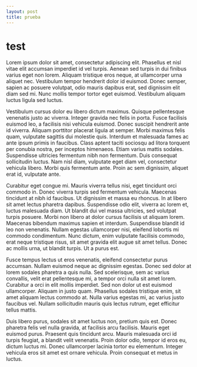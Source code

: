 ```yaml
---
layout: post
title: prueba
---
```

# test
Lorem ipsum dolor sit amet, consectetur adipiscing elit. Phasellus et nisl vitae elit accumsan imperdiet id vel turpis. Aenean sed turpis in dui finibus varius eget non lorem. Aliquam tristique eros neque, at ullamcorper urna aliquet nec. Vestibulum tempor hendrerit dolor id euismod. Donec semper, sapien ac posuere volutpat, odio mauris dapibus erat, sed dignissim elit diam sed mi. Nunc mollis tempor tortor eget euismod. Vestibulum aliquam luctus ligula sed luctus.

Vestibulum cursus dolor eu libero dictum maximus. Quisque pellentesque venenatis justo ac viverra. Integer gravida nec felis in porta. Fusce facilisis euismod leo, a facilisis nisi vehicula euismod. Donec suscipit hendrerit ante id viverra. Aliquam porttitor placerat ligula at semper. Morbi maximus felis quam, vulputate sagittis dui molestie quis. Interdum et malesuada fames ac ante ipsum primis in faucibus. Class aptent taciti sociosqu ad litora torquent per conubia nostra, per inceptos himenaeos. Etiam varius mattis sodales. Suspendisse ultricies fermentum nibh non fermentum. Duis consequat sollicitudin luctus. Nam nisl diam, vulputate eget diam vel, consectetur vehicula libero. Morbi quis fermentum ante. Proin ac sem dignissim, aliquet erat id, vulputate ante.

Curabitur eget congue mi. Mauris viverra tellus nisi, eget tincidunt orci commodo in. Donec viverra turpis sed fermentum vehicula. Maecenas tincidunt at nibh id faucibus. Ut dignissim et massa eu rhoncus. In at libero sit amet lectus pharetra dapibus. Suspendisse odio elit, viverra ac lorem et, luctus malesuada diam. Ut blandit dui vel massa ultricies, sed volutpat turpis posuere. Morbi non libero at dolor cursus facilisis ut aliquam lorem. Maecenas bibendum maximus sapien et interdum. Suspendisse blandit id leo non venenatis. Nullam egestas ullamcorper nisi, eleifend lobortis mi commodo condimentum. Nunc dictum, enim vulputate facilisis commodo, erat neque tristique risus, sit amet gravida elit augue sit amet tellus. Donec ac mollis urna, ut blandit turpis. Ut a purus est.

<!--more-->

Fusce tempus lectus ut eros venenatis, eleifend consectetur purus accumsan. Nullam euismod neque ac dignissim egestas. Donec sed dolor at lorem sodales pharetra a quis nulla. Sed scelerisque, sem ac varius convallis, velit erat pellentesque mi, a tempor orci nulla sit amet lorem. Curabitur a orci in elit mollis imperdiet. Sed non dolor ut est euismod ullamcorper. Aliquam in justo quam. Phasellus sodales tristique enim, sit amet aliquam lectus commodo at. Nulla varius egestas mi, ac varius justo faucibus vel. Nullam sollicitudin mauris quis lectus rutrum, eget efficitur tellus mattis.

Duis libero purus, sodales sit amet luctus non, pretium quis est. Donec pharetra felis vel nulla gravida, at facilisis arcu facilisis. Mauris eget euismod purus. Praesent quis tincidunt arcu. Mauris malesuada orci id turpis feugiat, a blandit velit venenatis. Proin dolor odio, tempor id eros eu, dictum luctus mi. Donec ullamcorper lacinia tortor eu elementum. Integer vehicula eros sit amet est ornare vehicula. Proin consequat et metus in luctus.


